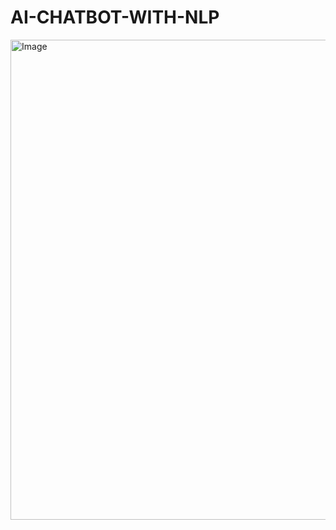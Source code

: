 # AI-CHATBOT-WITH-NLP
<img width="1366" height="768" alt="Image" src="https://github.com/user-attachments/assets/412dc874-c383-44f5-b96d-dbc4c3e24c59" />
